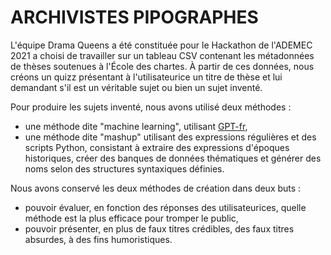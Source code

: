 # ARCHIVISTES PIPOGRAPHES

L'équipe Drama Queens a été constituée pour le Hackathon de l'ADEMEC 2021 a choisi de travailler sur un tableau CSV contenant les métadonnées de thèses soutenues à l'École des chartes. À partir de ces données, nous créons un quizz présentant à l'utilisateurice un titre de thèse et lui demandant s'il est un véritable sujet ou bien un sujet inventé.

Pour produire les sujets inventé, nous avons utilisé deux méthodes :
- une méthode dite "machine learning", utilisant [GPT-fr](https://github.com/AntoineSimoulin/gpt-fr), 
- une méthode dite "mashup" utilisant des expressions régulières et des scripts Python, consistant à extraire des expressions d'époques historiques, créer des banques de données thématiques et générer des noms selon des structures syntaxiques définies.

Nous avons conservé les deux méthodes de création dans deux buts :
- pouvoir évaluer, en fonction des réponses des utilisateurices, quelle méthode est la plus efficace pour tromper le public,
- pouvoir présenter, en plus de faux titres crédibles, des faux titres absurdes, à des fins humoristiques.
